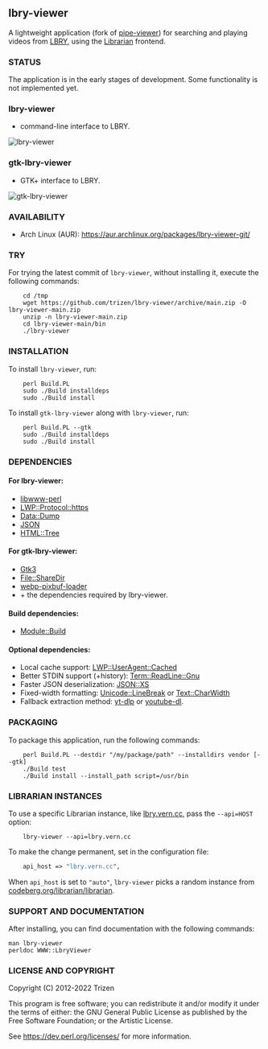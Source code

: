 ## lbry-viewer

A lightweight application (fork of [pipe-viewer](https://github.com/trizen/pipe-viewer)) for searching and playing videos from [LBRY](https://lbry.com/), using the [Librarian](https://codeberg.org/librarian/librarian) frontend.

### STATUS

The application is in the early stages of development. Some functionality is not implemented yet.

### lbry-viewer

* command-line interface to LBRY.

![lbry-viewer](https://user-images.githubusercontent.com/614513/170727055-edaaf1a2-b23a-4986-b293-62939378e1c8.png)

### gtk-lbry-viewer

* GTK+ interface to LBRY.

![gtk-lbry-viewer](https://user-images.githubusercontent.com/614513/170727069-9273ef40-d407-40a6-8183-c26e73a7807f.png)


### AVAILABILITY

* Arch Linux (AUR): https://aur.archlinux.org/packages/lbry-viewer-git/

### TRY

For trying the latest commit of `lbry-viewer`, without installing it, execute the following commands:

```console
    cd /tmp
    wget https://github.com/trizen/lbry-viewer/archive/main.zip -O lbry-viewer-main.zip
    unzip -n lbry-viewer-main.zip
    cd lbry-viewer-main/bin
    ./lbry-viewer
```

### INSTALLATION

To install `lbry-viewer`, run:

```console
    perl Build.PL
    sudo ./Build installdeps
    sudo ./Build install
```

To install `gtk-lbry-viewer` along with `lbry-viewer`, run:

```console
    perl Build.PL --gtk
    sudo ./Build installdeps
    sudo ./Build install
```

### DEPENDENCIES

#### For lbry-viewer:

* [libwww-perl](https://metacpan.org/release/libwww-perl)
* [LWP::Protocol::https](https://metacpan.org/release/LWP-Protocol-https)
* [Data::Dump](https://metacpan.org/release/Data-Dump)
* [JSON](https://metacpan.org/release/JSON)
* [HTML::Tree](https://metacpan.org/release/HTML-Tree)

#### For gtk-lbry-viewer:

* [Gtk3](https://metacpan.org/release/Gtk3)
* [File::ShareDir](https://metacpan.org/release/File-ShareDir)
* [webp-pixbuf-loader](https://github.com/aruiz/webp-pixbuf-loader)
* \+ the dependencies required by lbry-viewer.

#### Build dependencies:

* [Module::Build](https://metacpan.org/pod/Module::Build)

#### Optional dependencies:

* Local cache support: [LWP::UserAgent::Cached](https://metacpan.org/release/LWP-UserAgent-Cached)
* Better STDIN support (+history): [Term::ReadLine::Gnu](https://metacpan.org/release/Term-ReadLine-Gnu)
* Faster JSON deserialization: [JSON::XS](https://metacpan.org/release/JSON-XS)
* Fixed-width formatting: [Unicode::LineBreak](https://metacpan.org/release/Unicode-LineBreak) or [Text::CharWidth](https://metacpan.org/release/Text-CharWidth)
* Fallback extraction method: [yt-dlp](https://github.com/yt-dlp/yt-dlp) or [youtube-dl](https://github.com/ytdl-org/youtube-dl).

### PACKAGING

To package this application, run the following commands:

```console
    perl Build.PL --destdir "/my/package/path" --installdirs vendor [--gtk]
    ./Build test
    ./Build install --install_path script=/usr/bin
```

### LIBRARIAN INSTANCES

To use a specific Librarian instance, like [lbry.vern.cc](https://lbry.vern.cc/), pass the `--api=HOST` option:

```console
    lbry-viewer --api=lbry.vern.cc
```

To make the change permanent, set in the configuration file:

```perl
    api_host => "lbry.vern.cc",
```

When `api_host` is set to `"auto"`, `lbry-viewer` picks a random instance from [codeberg.org/librarian/librarian](https://codeberg.org/librarian/librarian#clearnet).

### SUPPORT AND DOCUMENTATION

After installing, you can find documentation with the following commands:

    man lbry-viewer
    perldoc WWW::LbryViewer

### LICENSE AND COPYRIGHT

Copyright (C) 2012-2022 Trizen

This program is free software; you can redistribute it and/or modify it
under the terms of either: the GNU General Public License as published
by the Free Software Foundation; or the Artistic License.

See https://dev.perl.org/licenses/ for more information.
